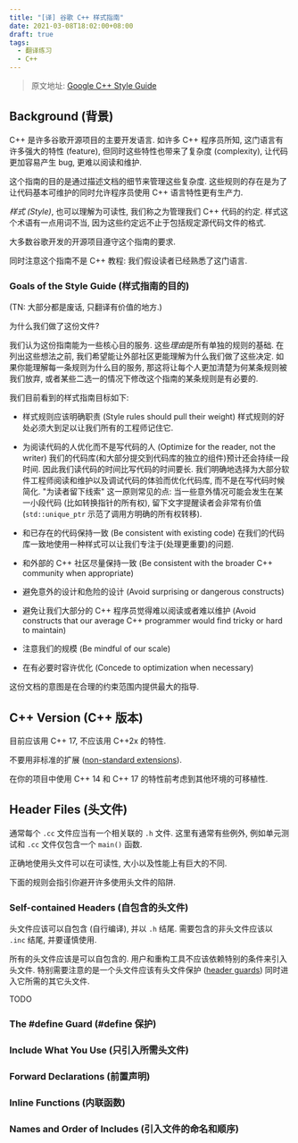 ```yaml
---
title: "[译] 谷歌 C++ 样式指南"
date: 2021-03-08T18:02:00+08:00
draft: true
tags:
  - 翻译练习
  - C++
---
```


> 原文地址: [Google C++ Style Guide](https://google.github.io/styleguide/cppguide.html)

## Background (背景)

C++ 是许多谷歌开源项目的主要开发语言. 如许多 C++ 程序员所知, 这门语言有许多强大的特性 (feature), 但同时这些特性也带来了复杂度 (complexity), 让代码更加容易产生 bug, 更难以阅读和维护.

这个指南的目的是通过描述文档的细节来管理这些复杂度. 这些规则的存在是为了让代码基本可维护的同时允许程序员使用 C++ 语言特性更有生产力.

_样式 (Style)_, 也可以理解为可读性, 我们称之为管理我们 C++ 代码的约定. 样式这个术语有一点用词不当, 因为这些约定远不止于包括规定源代码文件的格式.

大多数谷歌开发的开源项目遵守这个指南的要求.

同时注意这个指南不是 C++ 教程: 我们假设读者已经熟悉了这门语言.

### Goals of the Style Guide (样式指南的目的)

(TN: 大部分都是废话, 只翻译有价值的地方.)

为什么我们做了这份文件?

我们认为这份指南能为一些核心目的服务. 这些*理由*是所有单独的规则的基础. 在列出这些想法之前, 我们希望能让外部社区更能理解为什么我们做了这些决定. 如果你能理解每一条规则为什么目的服务, 那这将让每个人更加清楚为何某条规则被我们放弃, 或者某些二选一的情况下修改这个指南的某条规则是有必要的.

我们目前看到的样式指南目标如下:

- 样式规则应该明确职责 (Style rules should pull their weight)
  样式规则的好处必须大到足以让我们所有的工程师记住它.

- 为阅读代码的人优化而不是写代码的人 (Optimize for the reader, not the writer)
  我们的代码库(和大部分提交到代码库的独立的组件)预计还会持续一段时间. 因此我们读代码的时间比写代码的时间要长. 我们明确地选择为大部分软件工程师阅读和维护以及调试代码的体验而优化代码库, 而不是在写代码时候简化. "为读者留下线索" 这一原则常见的点: 当一些意外情况可能会发生在某一小段代码 (比如转换指针的所有权), 留下文字提醒读者会非常有价值 (`std::unique_ptr` 示范了调用方明确的所有权转移).

- 和已存在的代码保持一致 (Be consistent with existing code)
  在我们的代码库一致地使用一种样式可以让我们专注于(处理更重要)的问题.

- 和外部的 C++ 社区尽量保持一致 (Be consistent with the broader C++ community when appropriate)

- 避免意外的设计和危险的设计 (Avoid surprising or dangerous constructs)

- 避免让我们大部分的 C++ 程序员觉得难以阅读或者难以维护 (Avoid constructs that our average C++ programmer would find tricky or hard to maintain)

- 注意我们的规模 (Be mindful of our scale)

- 在有必要时容许优化 (Concede to optimization when necessary)

这份文档的意图是在合理的约束范围内提供最大的指导.

## C++ Version (C++ 版本)

目前应该用 C++ 17, 不应该用 C++2x 的特性.

不要用非标准的扩展 ([non-standard extensions](https://google.github.io/styleguide/cppguide.html#Nonstandard_Extensions)).

在你的项目中使用 C++ 14 和 C++ 17 的特性前考虑到其他环境的可移植性.

## Header Files (头文件)

通常每个 `.cc` 文件应当有一个相关联的 `.h` 文件. 这里有通常有些例外, 例如单元测试和 `.cc` 文件仅包含一个 `main()` 函数.

正确地使用头文件可以在可读性, 大小以及性能上有巨大的不同.

下面的规则会指引你避开许多使用头文件的陷阱.

### Self-contained Headers (自包含的头文件)

头文件应该可以自包含 (自行编译), 并以 `.h` 结尾. 需要包含的非头文件应该以 `.inc` 结尾, 并要谨慎使用.

所有的头文件应该是可以自包含的. 用户和重构工具不应该依赖特别的条件来引入头文件. 特别需要注意的是一个头文件应该有头文件保护 ([header guards](https://google.github.io/styleguide/cppguide.html#The__define_Guard)) 同时进入它所需的其它头文件.

TODO

### The #define Guard (#define 保护)

### Include What You Use (只引入所需头文件)

### Forward Declarations (前置声明)

### Inline Functions (内联函数)

### Names and Order of Includes (引入文件的命名和顺序)
